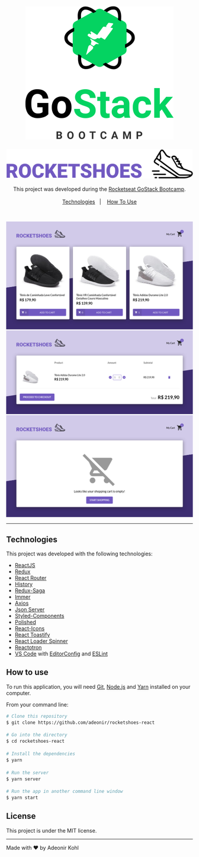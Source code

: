 <h1 align="center">
  <img alt="GoStack Bootcamp" src=".github/logo-gostack.svg" />
</h1>

<p align="center">
  <img alt="Rocketshoes" src=".github/logo-rocketshoes.svg" />
  <br />
  <br />
  This project was developed during the <a href="https://rocketseat.com.br/gostack">Rocketseat GoStack Bootcamp</a>.
  <br />
  <br />
  <a href="#technologies">Technologies</a>&nbsp;&nbsp;&nbsp;|&nbsp;&nbsp;&nbsp;
  <a href="#how-to-use">How To Use</a>
</p>

<br />

<p align="center">
  <img alt="Rocketshoes" src=".github/rocketshoes-home.png">
  <br />
  <img alt="Rocketshoes" src=".github/rocketshoes-cart.png">
  <br />
  <img alt="Rocketshoes" src=".github/rocketshoes-empty-cart.png">
</p>

---

## Technologies

This project was developed with the following technologies:

-  [ReactJS](https://reactjs.org/)
-  [Redux](https://redux.js.org/)
-  [React Router](https://github.com/ReactTraining/react-router)
-  [History](https://www.npmjs.com/package/history)
-  [Redux-Saga](https://redux-saga.js.org/)
-  [Immer](https://github.com/immerjs/immer)
-  [Axios](https://github.com/axios/axios)
-  [Json Server](https://github.com/typicode/json-server)
-  [Styled-Components](https://www.styled-components.com/)
-  [Polished](https://polished.js.org/)
-  [React-Icons](https://react-icons.netlify.com/)
-  [React Toastify](https://fkhadra.github.io/react-toastify/)
-  [React Loader Spinner](https://mhnpd.github.io/react-loader-spinner/)
-  [Reactotron](https://infinite.red/reactotron)
-  [VS Code](https://code.visualstudio.com/) with [EditorConfig](https://marketplace.visualstudio.com/items?itemName=EditorConfig.EditorConfig) and [ESLint](https://marketplace.visualstudio.com/items?itemName=dbaeumer.vscode-eslint)

## How to use

To run this application, you will need [Git](https://git-scm.com/), [Node.js](https://nodejs.org/) and [Yarn](https://yarnpkg.com/) installed on your computer.

From your command line:

```bash
# Clone this repository
$ git clone https://github.com/adeonir/rocketshoes-react

# Go into the directory
$ cd rocketshoes-react

# Install the dependencies
$ yarn

# Run the server
$ yarn server

# Run the app in another command line window
$ yarn start
```

## License

This project is under the MIT license.

---

Made with ♥️ by Adeonir Kohl
